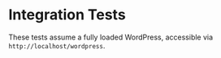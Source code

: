 # Integration Tests

These tests assume a fully loaded WordPress, accessible via `http://localhost/wordpress`.
